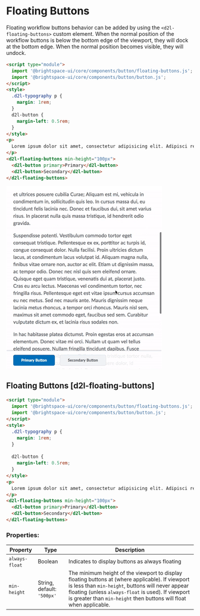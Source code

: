# Floating Buttons

Floating workflow buttons behavior can be added by using the `<d2l-floating-buttons>` custom element. When the normal position of the workflow buttons is below the bottom edge of the viewport, they will dock at the bottom edge. When the normal position becomes visible, they will undock.

<!-- docs: demo name:d2l-floating-buttons autoSize:false display:block size:medium -->
```html
<script type="module">
  import '@brightspace-ui/core/components/button/floating-buttons.js';
  import '@brightspace-ui/core/components/button/button.js';
</script>
<style>
  .d2l-typography p {
    margin: 1rem;
  }
  d2l-button { 
    margin-left: 0.5rem;
  }
</style>
<p>
  Lorem ipsum dolor sit amet, consectetur adipisicing elit. Adipisci repellat cum totam! Enim, sunt. Numquam voluptate, velit quisquam ipsa molestias laudantium odit reiciendis nisi corporis voluptatibus, voluptatum sunt natus, accusantium magnam consequatur fugit officiis minima voluptatem consequuntur nam, earum necessitatibus! Cupiditate ullam repellendus, eius iure voluptas at commodi consectetur, quia, adipisci possimus, ex mollitia. Labore harum error consectetur officiis aut optio, temporibus iste nobis ducimus cumque laudantium rem pariatur. Ut repudiandae id, consequuntur quasi quis pariatur autem corporis perferendis facilis eius similique voluptatibus iusto deleniti odio officia numquam tenetur excepturi, aspernatur sunt minima aut fugiat ipsam.
</p>
<d2l-floating-buttons min-height="100px">
  <d2l-button primary>Primary</d2l-button>
  <d2l-button>Secondary</d2l-button>
</d2l-floating-buttons>
```

<!-- docs: start hidden content -->
![Floating Buttons](./screenshots/floating-buttons.png?raw=true)
<!-- docs: end hidden content -->

## Floating Buttons [d2l-floating-buttons]

<!-- docs: demo live name:d2l-floating-buttons autoSize:false display:block size:medium -->
```html
<script type="module">
  import '@brightspace-ui/core/components/button/floating-buttons.js';
  import '@brightspace-ui/core/components/button/button.js';
</script>
<style>
  .d2l-typography p {
    margin: 1rem;
  }

  d2l-button { 
    margin-left: 0.5rem;
  }
</style>
<p>
  Lorem ipsum dolor sit amet, consectetur adipisicing elit. Adipisci repellat cum totam! Enim, sunt. Numquam voluptate, velit quisquam ipsa molestias laudantium odit reiciendis nisi corporis voluptatibus, voluptatum sunt natus, accusantium magnam consequatur fugit officiis minima voluptatem consequuntur nam, earum necessitatibus! Cupiditate ullam repellendus, eius iure voluptas at commodi consectetur, quia, adipisci possimus, ex mollitia. Labore harum error consectetur officiis aut optio, temporibus iste nobis ducimus cumque laudantium rem pariatur. Ut repudiandae id, consequuntur quasi quis pariatur autem corporis perferendis facilis eius similique voluptatibus iusto deleniti odio officia numquam tenetur excepturi, aspernatur sunt minima aut fugiat ipsam. Ea nesciunt, amet fugit facere similique dolor nam tempora perferendis aut fugiat non, ex pariatur excepturi odio aspernatur libero saepe ducimus rem magni cumque. Laboriosam nisi fuga accusantium quos qui? Maiores ratione aliquam eos odio eius molestiae nesciunt exercitationem dolor perspiciatis quam. Necessitatibus rem nihil ad culpa, tenetur iusto consectetur rerum, delectus neque? Error, quas, eaque! Quibusdam voluptas expedita possimus consequatur accusantium distinctio, esse quisquam, ipsa blanditiis, officia perferendis et? Iste, nam optio vero earum tenetur voluptatibus modi a, odit aliquid eos corporis nulla saepe vel neque voluptate ratione, facilis quo sed nisi voluptates nostrum dolor. Non mollitia dignissimos laudantium quos libero nisi, nobis harum, asperiores soluta reprehenderit doloremque ipsa id unde voluptates beatae deserunt. Minima repellendus ipsam molestias veritatis pariatur nobis nihil, alias quasi, esse, aspernatur saepe beatae, hic consequatur. Sit sequi, libero quisquam quibusdam fuga tempore ab molestiae praesentium, necessitatibus, vero odio ullam qui non totam voluptas reprehenderit ad neque voluptate. Nam atque impedit ducimus, dolore reiciendis delectus inventore beatae cumque. Magni, id quos officiis soluta consequatur nam quis, modi fugit adipisci vel autem dolorum iusto cumque, libero reprehenderit amet doloremque voluptatem sunt sapiente reiciendis omnis, similique nulla enim. Autem repellendus, illo eveniet recusandae quae quibusdam itaque, delectus, consequatur provident vitae vero magnam repudiandae fugit, placeat sapiente! Omnis, possimus natus.
</p>
<d2l-floating-buttons min-height="100px">
  <d2l-button primary>Primary</d2l-button>
  <d2l-button>Secondary</d2l-button>
</d2l-floating-buttons>
```

<!-- docs: start hidden content -->
### Properties:

| Property | Type | Description |
|--|--|--|
| `always-float` | Boolean | Indicates to display buttons as always floating |
| `min-height` | String, default: `'500px'` | The minimum height of the viewport to display floating buttons at (where applicable). If viewport is less than `min-height`, buttons will never appear floating (unless `always-float` is used). If viewport is greater than `min-height` then buttons will float when applicable. |
<!-- docs: end hidden content -->
